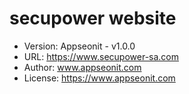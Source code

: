 # secupower website

 
  * Version: Appseonit - v1.0.0
  * URL: https://www.secupower-sa.com
  * Author: www.appseonit.com
  * License: https://www.appseonit.com
  